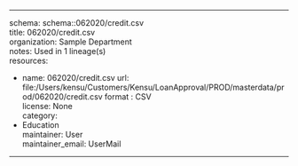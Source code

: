 


---  
schema: schema::062020/credit.csv  
title: 062020/credit.csv  
organization: Sample Department  
notes: Used in 1 lineage(s)  
resources:  
  - name: 062020/credit.csv 
    url: file:/Users/kensu/Customers/Kensu/LoanApproval/PROD/masterdata/prod/062020/credit.csv 
    format : CSV  
license: None  
category:
  - Education  
maintainer: User  
maintainer_email: UserMail  
---